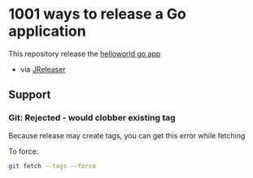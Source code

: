 # 1001 ways to release a Go application

This repository release the [helloworld go app](src/helloworld.go)

* via [JReleaser](docs/jreleaser.md)

## Support
### Git: Rejected - would clobber existing tag
Because release may create tags, you can get this error while fetching

To force:
```bash
git fetch --tags --force
```